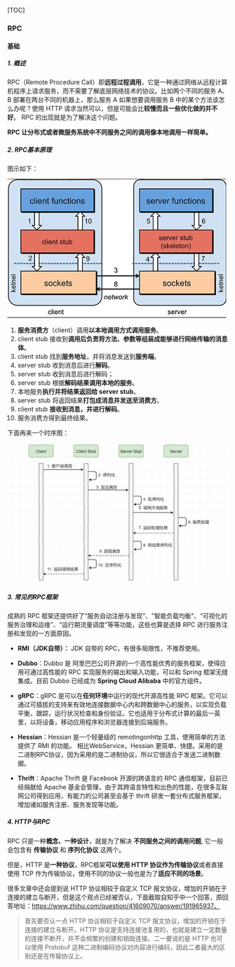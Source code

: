 [TOC]

### RPC

#### 基础

##### 1. 概述

RPC（Remote Procedure Call）即**远程过程调用**，它是一种通过网络从远程计算机程序上请求服务，而不需要了解底层网络技术的协议。比如两个不同的服务 A、B 部署在两台不同的机器上，那么服务 A 如果想要调用服务 B 中的某个方法该怎么办呢？使用 HTTP 请求当然可以，但是可能会比**较慢而且一些优化做的并不好**。 RPC 的出现就是为了解决这个问题。

**RPC 让分布式或者微服务系统中不同服务之间的调用像本地调用一样简单。**

##### 2. RPC基本原理

图示如下：

![RPC原理图](assets/37345851.jpg)

1. **服务消费方**（client）调用**以本地调用方式调用服务**。
2. client stub 接收到**调用后负责将方法、参数等组装成能够进行网络传输的消息体**。
3. client stub 找到**服务地址**，并将消息发送到**服务端**。
4. server stub 收到消息后进行**解码**。
5. server stub 收到消息后进行解码；
6. server stub 根据**解码结果调用本地的服务**。
7. 本地服务**执行并将结果返回给 server stub**。
8. server stub 将返回结果**打包成消息并发送至消费方**。
9. client stub **接收到消息，并进行解码**。
10. 服务消费方得到最终结果。

下面再来一个时序图：

<img src="assets/image-20200727142619207.png" alt="image-20200727142619207" style="zoom:67%;" />

##### 3. 常见的RPC框架

成熟的 RPC 框架还提供好了“服务自动注册与发现”、"智能负载均衡"、“可视化的服务治理和运维”、“运行期流量调度”等等功能，这些也算是选择 RPC 进行服务注册和发现的一方面原因。

- **RMI（JDK自带）：** JDK 自带的 RPC，有很多局限性，不推荐使用。
- **Dubbo**：Dubbo 是 阿里巴巴公司开源的一个高性能优秀的服务框架，使得应用可通过高性能的 RPC 实现服务的输出和输入功能，可以和 Spring 框架无缝集成。目前 Dubbo 已经成为 **Spring Cloud Alibaba** 中的官方组件。
- **gRPC**：gRPC 是可以在**任何环境**中运行的现代开源高性能 RPC 框架。它可以通过可插拔的支持来有效地连接数据中心内和跨数据中心的服务，以实现负载平衡，跟踪，运行状况检查和身份验证。它也适用于分布式计算的最后一英里，以将设备，移动应用程序和浏览器连接到后端服务。

- **Hessian**：Hessian 是一个轻量级的 remotingonhttp 工具，使用简单的方法提供了 RMI 的功能。 相比WebService，Hessian 更简单、快捷。采用的是二进制RPC协议，因为采用的是二进制协议，所以它很适合于发送二进制数据。
- **Thrift**：Apache Thrift 是 Facebook 开源的跨语言的 RPC 通信框架，目前已经捐献给 Apache 基金会管理，由于其跨语言特性和出色的性能，在很多互联网公司得到应用，有能力的公司甚至会基于 thrift 研发一套分布式服务框架，增加诸如服务注册、服务发现等功能。

##### 4. HTTP与RPC

RPC 只是一种**概念、一种设计**，就是为了解决 **不同服务之间的调用问题**, 它一般会包含有 **传输协议** 和 **序列化协议** 这两个。

但是，HTTP  是**一种协议**，RPC框架**可以使用 HTTP 协议作为传输协议**或者直接使用 TCP 作为传输协议，使用不同的协议一般也是为了**适应不同的场景**。





很多文章中还会提到说 HTTP 协议相较于自定义 TCP 报文协议，增加的开销在于连接的建立与断开，但是这个观点已经被否认，下面截取自知乎中一个回答，原回答地址：https://www.zhihu.com/question/41609070/answer/191965937。

>首先要否认一点 HTTP 协议相较于自定义 TCP 报文协议，增加的开销在于连接的建立与断开。HTTP 协议是支持连接池复用的，也就是建立一定数量的连接不断开，并不会频繁的创建和销毁连接。二一要说的是 HTTP 也可以使用 Protobuf 这种二进制编码协议对内容进行编码，因此二者最大的区别还是在传输协议上。





